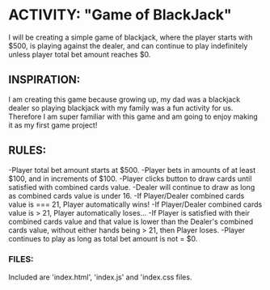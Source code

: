 # ACTIVITY: "Game of BlackJack"

I will be creating a simple game of blackjack, where the player starts with $500, is playing against the dealer, and can continue to play indefinitely unless player total bet amount reaches $0.

## INSPIRATION:

I am creating this game because growing up, my dad was a blackjack dealer so playing blackjack with my family was a fun activity for us. Therefore I am super familiar with this game and am going to enjoy making it as my first game project!

## RULES:

-Player total bet amount starts at $500.
-Player bets in amounts of at least $100, and in increments of $100.
-Player clicks button to draw cards until satisfied with combined cards value.
-Dealer will continue to draw as long as combined cards value is under 16.
-If Player/Dealer combined cards value is === 21, Player automatically wins!
-If Player/Dealer combined cards value is > 21, Player automatically loses...
-If Player is satisfied with their combined cards value and that value is lower than the Dealer's combined cards value, without either hands being > 21, then Player loses.
-Player continues to play as long as total bet amount is not = $0.

### FILES:

Included are 'index.html', 'index.js' and 'index.css files.


